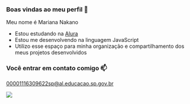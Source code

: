 ### Boas vindas ao meu perfil 💙

Meu nome é Mariana Nakano

- Estou estudando na [Alura](https://www.alura.com.br)
- Estou me desenvolvendo na linguagem JavaScript
- Utilizo esse espaço para minha organização e compartilhamento dos meus projetos desenvolvidos

### Você entrar em contato comigo 📫

00001116309622sp@al.educacao.sp.gov.br

![](https://media1.tenor.com/m/-qBsG1HwR4oAAAAC/cat-dance-dancing-cat.gif)
